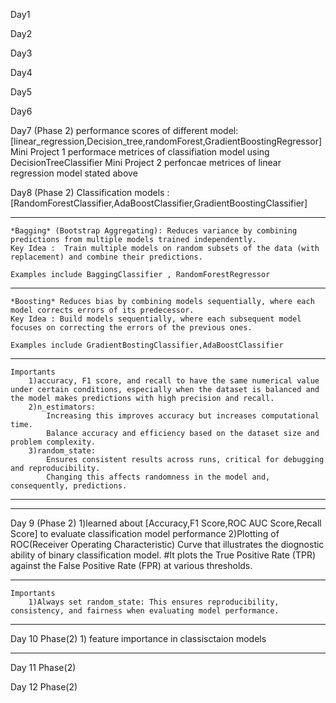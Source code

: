 Day1


Day2 


Day3 


Day4 


Day5


Day6


Day7 (Phase 2)
    performance scores of different model:[linear_regression,Decision_tree,randomForest,GradientBoostingRegressor]
    Mini Project 1 performace metrices of classifiation model using DecisionTreeClassifier
    Mini Project 2 perfoncae metrices of linear regression model stated above 

Day8 (Phase 2)
    Classification models :[RandomForestClassifier,AdaBoostClassifier,GradientBoostingClassifier]
___________________________________________________________________________________________________ 
    *Bagging* (Bootstrap Aggregating): Reduces variance by combining predictions from multiple models trained independently.
    Key Idea :  Train multiple models on random subsets of the data (with replacement) and combine their predictions.

    Examples include BaggingClassifier , RandomForestRegressor
___________________________________________________________________________________________________    
    *Boosting* Reduces bias by combining models sequentially, where each model corrects errors of its predecessor.
    Key Idea : Build models sequentially, where each subsequent model focuses on correcting the errors of the previous ones.

    Examples include GradientBostingClassifier,AdaBoostClassifier
___________________________________________________________________________________________________    
    Importants
        1)accuracy, F1 score, and recall to have the same numerical value under certain conditions, especially when the dataset is balanced and the model makes predictions with high precision and recall.
        2)n_estimators:
            Increasing this improves accuracy but increases computational time.
            Balance accuracy and efficiency based on the dataset size and problem complexity.
        3)random_state:
            Ensures consistent results across runs, critical for debugging and reproducibility.
            Changing this affects randomness in the model and, consequently, predictions.


___________________________________________________________________________________________________    
___________________________________________________________________________________________________    
        

Day 9 (Phase 2)
    1)learned about  [Accuracy,F1 Score,ROC AUC Score,Recall Score] to evaluate classification model performance
    2)Plotting of ROC(Receiver Operating Characteristic) Curve that illustrates the diognostic ability of binary classification model.
        #It plots the True Positive Rate (TPR) against the False Positive Rate (FPR) at various thresholds.

___________________________________________________________________________________________________    
    Importants
        1)Always set random_state: This ensures reproducibility, consistency, and fairness when evaluating model performance.

___________________________________________________________________________________________________    
    
Day 10 Phase(2)
    1) feature importance in classisctaion models
___________________________________________________________________________________________________    

Day 11 Phase(2)


Day 12 Phase(2)